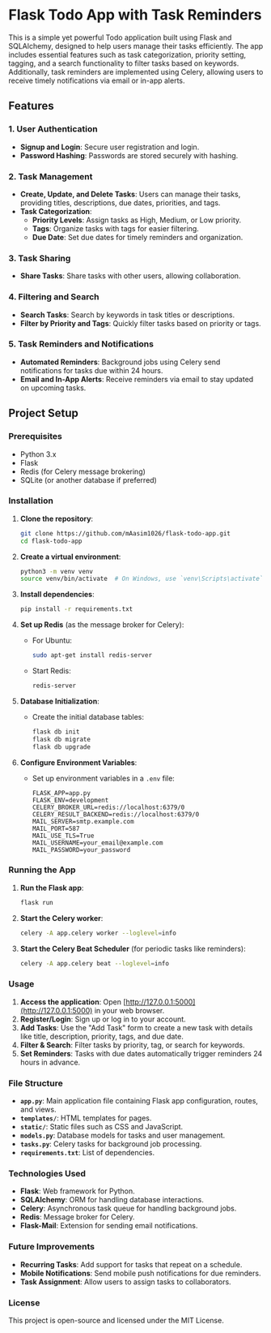 
# Flask Todo App with Task Reminders

This is a simple yet powerful Todo application built using Flask and SQLAlchemy, designed to help users manage their tasks efficiently. The app includes essential features such as task categorization, priority setting, tagging, and a search functionality to filter tasks based on keywords. Additionally, task reminders are implemented using Celery, allowing users to receive timely notifications via email or in-app alerts.

## Features

### 1. User Authentication
- **Signup and Login**: Secure user registration and login.
- **Password Hashing**: Passwords are stored securely with hashing.

### 2. Task Management
- **Create, Update, and Delete Tasks**: Users can manage their tasks, providing titles, descriptions, due dates, priorities, and tags.
- **Task Categorization**:
  - **Priority Levels**: Assign tasks as High, Medium, or Low priority.
  - **Tags**: Organize tasks with tags for easier filtering.
  - **Due Date**: Set due dates for timely reminders and organization.

### 3. Task Sharing
- **Share Tasks**: Share tasks with other users, allowing collaboration.

### 4. Filtering and Search
- **Search Tasks**: Search by keywords in task titles or descriptions.
- **Filter by Priority and Tags**: Quickly filter tasks based on priority or tags.

### 5. Task Reminders and Notifications
- **Automated Reminders**: Background jobs using Celery send notifications for tasks due within 24 hours.
- **Email and In-App Alerts**: Receive reminders via email to stay updated on upcoming tasks.

## Project Setup

### Prerequisites
- Python 3.x
- Flask
- Redis (for Celery message brokering)
- SQLite (or another database if preferred)

### Installation

1. **Clone the repository**:
   ```bash
   git clone https://github.com/mAasim1026/flask-todo-app.git
   cd flask-todo-app
   ```

2. **Create a virtual environment**:
   ```bash
   python3 -m venv venv
   source venv/bin/activate  # On Windows, use `venv\Scripts\activate`
   ```

3. **Install dependencies**:
   ```bash
   pip install -r requirements.txt
   ```

4. **Set up Redis** (as the message broker for Celery):
   - For Ubuntu:
     ```bash
     sudo apt-get install redis-server
     ```
   - Start Redis:
     ```bash
     redis-server
     ```

5. **Database Initialization**:
   - Create the initial database tables:
     ```bash
     flask db init
     flask db migrate
     flask db upgrade
     ```

6. **Configure Environment Variables**:
   - Set up environment variables in a `.env` file:
     ```plaintext
     FLASK_APP=app.py
     FLASK_ENV=development
     CELERY_BROKER_URL=redis://localhost:6379/0
     CELERY_RESULT_BACKEND=redis://localhost:6379/0
     MAIL_SERVER=smtp.example.com
     MAIL_PORT=587
     MAIL_USE_TLS=True
     MAIL_USERNAME=your_email@example.com
     MAIL_PASSWORD=your_password
     ```

### Running the App

1. **Run the Flask app**:
   ```bash
   flask run
   ```

2. **Start the Celery worker**:
   ```bash
   celery -A app.celery worker --loglevel=info
   ```

3. **Start the Celery Beat Scheduler** (for periodic tasks like reminders):
   ```bash
   celery -A app.celery beat --loglevel=info
   ```

### Usage

1. **Access the application**: Open [http://127.0.0.1:5000](http://127.0.0.1:5000) in your web browser.
2. **Register/Login**: Sign up or log in to your account.
3. **Add Tasks**: Use the "Add Task" form to create a new task with details like title, description, priority, tags, and due date.
4. **Filter & Search**: Filter tasks by priority, tag, or search for keywords.
5. **Set Reminders**: Tasks with due dates automatically trigger reminders 24 hours in advance.

### File Structure

- **`app.py`**: Main application file containing Flask app configuration, routes, and views.
- **`templates/`**: HTML templates for pages.
- **`static/`**: Static files such as CSS and JavaScript.
- **`models.py`**: Database models for tasks and user management.
- **`tasks.py`**: Celery tasks for background job processing.
- **`requirements.txt`**: List of dependencies.

### Technologies Used

- **Flask**: Web framework for Python.
- **SQLAlchemy**: ORM for handling database interactions.
- **Celery**: Asynchronous task queue for handling background jobs.
- **Redis**: Message broker for Celery.
- **Flask-Mail**: Extension for sending email notifications.

### Future Improvements

- **Recurring Tasks**: Add support for tasks that repeat on a schedule.
- **Mobile Notifications**: Send mobile push notifications for due reminders.
- **Task Assignment**: Allow users to assign tasks to collaborators.

### License

This project is open-source and licensed under the MIT License.
